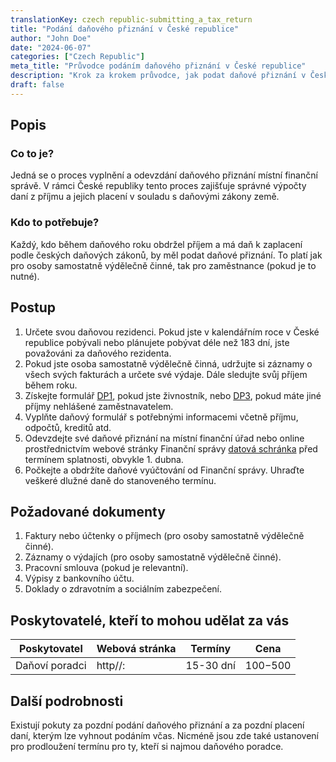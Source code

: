 ```yaml
---
translationKey: czech republic-submitting_a_tax_return
title: "Podání daňového přiznání v České republice"
author: "John Doe"
date: "2024-06-07"
categories: ["Czech Republic"]
meta_title: "Průvodce podáním daňového přiznání v České republice"
description: "Krok za krokem průvodce, jak podat daňové přiznání v České republice."
draft: false
---
```


## Popis
### Co to je?
Jedná se o proces vyplnění a odevzdání daňového přiznání místní finanční správě. V rámci České republiky tento proces zajišťuje správné výpočty daní z příjmu a jejich placení v souladu s daňovými zákony země.

### Kdo to potřebuje?
Každý, kdo během daňového roku obdržel příjem a má daň k zaplacení podle českých daňových zákonů, by měl podat daňové přiznání. To platí jak pro osoby samostatně výdělečně činné, tak pro zaměstnance (pokud je to nutné).

## Postup
1. Určete svou daňovou rezidenci. Pokud jste v kalendářním roce v České republice pobývali nebo plánujete pobývat déle než 183 dní, jste považováni za daňového rezidenta.
2. Pokud jste osoba samostatně výdělečně činná, udržujte si záznamy o všech svých fakturách a určete své výdaje. Dále sledujte svůj příjem během roku.
3. Získejte formulář [DP1](https://www.financnisprava.cz/cs/dane-a-pojistne/danove-tiskopisy), pokud jste živnostník, nebo [DP3](https://www.financnisprava.cz/cs/dane-a-pojistne/danove-tiskopisy), pokud máte jiné příjmy nehlášené zaměstnavatelem.
4. Vyplňte daňový formulář s potřebnými informacemi včetně příjmu, odpočtů, kreditů atd.
5. Odevzdejte své daňové přiznání na místní finanční úřad nebo online prostřednictvím webové stránky Finanční správy [datová schránka](https://www.financnisprava.cz/cs/elektronicke-sluzby/dataove-schranky) před termínem splatnosti, obvykle 1. dubna.
6. Počkejte a obdržíte daňové vyúčtování od Finanční správy. Uhraďte veškeré dlužné daně do stanoveného termínu.

## Požadované dokumenty
1. Faktury nebo účtenky o příjmech (pro osoby samostatně výdělečně činné).
2. Záznamy o výdajích (pro osoby samostatně výdělečně činné).
3. Pracovní smlouva (pokud je relevantní).
4. Výpisy z bankovního účtu.
5. Doklady o zdravotním a sociálním zabezpečení.

## Poskytovatelé, kteří to mohou udělat za vás

| Poskytovatel   |     Webová stránka          |     Termíny    |       Cena      |
| --------------- | ---------------------------- | :------------: | :-------------: |
| Daňoví poradci  |  http//:                    |   15-30 dní    |        $100-$500|

## Další podrobnosti
Existují pokuty za pozdní podání daňového přiznání a za pozdní placení daní, kterým lze vyhnout podáním včas. Nicméně jsou zde také ustanovení pro prodloužení termínu pro ty, kteří si najmou daňového poradce.